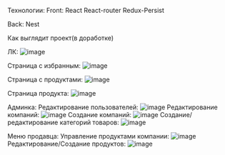 Технологии:
Front: 
  React
  React-router
  Redux-Persist

Back:
  Nest

Как выглядит проект(в доработке)

ЛК:
![image](https://github.com/user-attachments/assets/1ba12a3d-4101-4e34-82f1-b74ca6609783)

Страница с избранным:
![image](https://github.com/user-attachments/assets/535bd5ea-b748-424e-bc1c-4259543dc211)

Страница с продуктами: 
![image](https://github.com/user-attachments/assets/242e672f-d12e-4236-b868-c82f72b94e27)

Страница продукта: ![image](https://github.com/user-attachments/assets/fe7f3996-f6d7-445f-af85-df803ebd18c0)


Админка:
  Редактирование пользователей: ![image](https://github.com/user-attachments/assets/5b932e7e-95e6-41ea-8e46-aac56adc7271)
  Редактирование компаний: ![image](https://github.com/user-attachments/assets/57b2c150-539a-4f46-b16a-af2e0509a7e6)
  Создание компаний: ![image](https://github.com/user-attachments/assets/9c649af4-581d-45a8-b66a-50b1a3b23dd4)
  Создание/редактирование категорий товаров: ![image](https://github.com/user-attachments/assets/054c3394-3024-4df3-9a3e-7d20d39989be)

Меню продавца: 
  Управление продуктами компании: ![image](https://github.com/user-attachments/assets/b997857c-6423-4b5a-999b-00f2588e0571)
  Редактирование/Создание продуктов: ![image](https://github.com/user-attachments/assets/3270f011-ff2e-4593-897f-0dbac1241cee)
